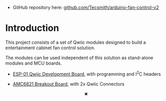 
- GitHub repository here: [github.com/Tecsmith/arduino-fan-control-v2](https://github.com/Tecsmith/arduino-fan-control-v2)

Introduction
============

This project consists of a set of Qwiic modules designed to build a entertainment cabinet fan control solution.

The modules can be used independent of this solution as stand-alone modules and MCU boards.

- [ESP-01 Qwiic Development Board](esp-01-qwiic-devbrd.html), with programming and I<sup>2</sup>C headers

- [AMC6821 Breakout Board](amc6821-breakout.html), with 2x Qwiic Connectors

<p align="center">★</p>
